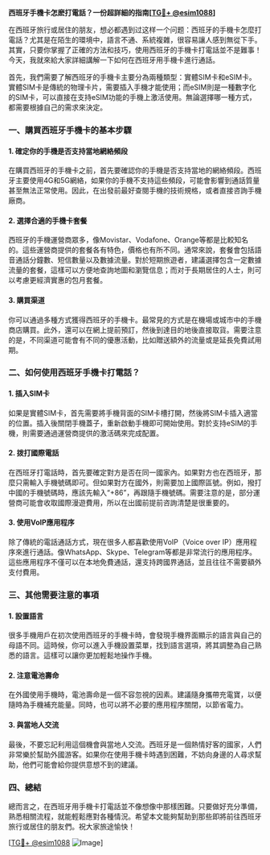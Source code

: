 **西班牙手機卡怎麽打電話？一份超詳細的指南[[TG💪+ @esim1088](https://t.me/s/esim1088)]**

在西班牙旅行或居住的朋友，想必都遇到过这样一个问题：西班牙的手機卡怎麼打電話？尤其是在陌生的環境中，語言不通、系統複雜，很容易讓人感到無從下手。其實，只要你掌握了正確的方法和技巧，使用西班牙的手機卡打電話並不是難事！今天，我就來給大家詳細講解一下如何在西班牙用手機卡進行通話。

首先，我們需要了解西班牙的手機卡主要分為兩種類型：實體SIM卡和eSIM卡。實體SIM卡是傳統的物理卡片，需要插入手機才能使用；而eSIM則是一種數字化的SIM卡，可以直接在支持eSIM功能的手機上激活使用。無論選擇哪一種方式，都需要根據自己的需求來決定。

### 一、購買西班牙手機卡的基本步驟

#### 1. 確定你的手機是否支持當地網絡頻段
在購買西班牙的手機卡之前，首先要確認你的手機是否支持當地的網絡頻段。西班牙主要使用4G和5G網絡，如果你的手機不支持這些頻段，可能會影響到通話質量甚至無法正常使用。因此，在出發前最好查閱手機的技術規格，或者直接咨詢手機廠商。

#### 2. 選擇合適的手機卡套餐
西班牙的手機運營商眾多，像Movistar、Vodafone、Orange等都是比較知名的。這些運營商提供的套餐各有特色，價格也有所不同。通常來說，套餐會包括語音通話分鐘數、短信數量以及數據流量。對於短期旅遊者，建議選擇包含一定數據流量的套餐，這樣可以方便地查詢地圖和瀏覽信息；而对于長期居住的人士，則可以考慮更經濟實惠的包月套餐。

#### 3. 購買渠道
你可以通過多種方式獲得西班牙的手機卡。最常見的方式是在機場或城市中的手機商店購買。此外，還可以在網上提前預訂，然後到達目的地後直接取貨。需要注意的是，不同渠道可能會有不同的優惠活動，比如贈送額外的流量或是延長免費試用期。

### 二、如何使用西班牙手機卡打電話？

#### 1. 插入SIM卡
如果是實體SIM卡，首先需要將手機背面的SIM卡槽打開，然後將SIM卡插入適當的位置。插入後關閉手機蓋子，重新啟動手機即可開始使用。對於支持eSIM的手機，則需要通過運營商提供的激活碼來完成配置。

#### 2. 拨打國際電話
在西班牙打電話時，首先要確定對方是否在同一國家內。如果對方也在西班牙，那麼只需輸入手機號碼即可。但如果對方在國外，則需要加上國際區號。例如，撥打中國的手機號碼時，應該先輸入“+86”，再跟隨手機號碼。需要注意的是，部分運營商可能會收取國際漫遊費用，所以在出國前提前咨詢清楚是很重要的。

#### 3. 使用VoIP應用程序
除了傳統的電話通話方式，現在很多人都喜歡使用VoIP（Voice over IP）應用程序來進行通話。像WhatsApp、Skype、Telegram等都是非常流行的應用程序。這些應用程序不僅可以在本地免費通話，還支持跨國界通話，並且往往不需要額外支付費用。

### 三、其他需要注意的事項

#### 1. 設置語言
很多手機用戶在初次使用西班牙的手機卡時，會發現手機界面顯示的語言與自己的母語不同。這時候，你可以進入手機設置菜單，找到語言選項，將其調整為自己熟悉的語言。這樣可以讓你更加輕鬆地操作手機。

#### 2. 注意電池壽命
在外國使用手機時，電池壽命是一個不容忽視的因素。建議隨身攜帶充電寶，以便隨時為手機補充能量。同時，也可以將不必要的應用程序關閉，以節省電力。

#### 3. 與當地人交流
最後，不要忘記利用這個機會與當地人交流。西班牙是一個熱情好客的國家，人們非常樂於幫助外國游客。如果你在使用手機卡時遇到困難，不妨向身邊的人尋求幫助，他們可能會給你提供意想不到的建議。

### 四、總結

總而言之，在西班牙用手機卡打電話並不像想像中那樣困難。只要做好充分準備，熟悉相關流程，就能輕鬆應對各種情況。希望本文能夠幫助到那些即將前往西班牙旅行或居住的朋友們。祝大家旅途愉快！

[[TG💪+ @esim1088](https://t.me/s/esim1088) ![Image](https://i.postimg.cc/4NQfJmqS/Snipaste-2025-05-13-00-14-12.png)]